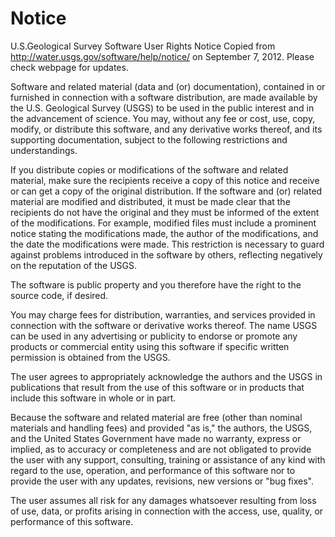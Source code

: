 
# Notice
U.S.Geological Survey Software User Rights Notice
Copied from http://water.usgs.gov/software/help/notice/ on September 7, 2012.  Please check webpage for updates.

Software and related material (data and (or) documentation), contained in or furnished in connection with a software distribution, are made available by the U.S. Geological Survey (USGS) to be used in the public interest and in the advancement of science. You may, without any fee or cost, use, copy, modify, or distribute this software, and any derivative works thereof, and its supporting documentation, subject to the following restrictions and understandings.

If you distribute copies or modifications of the software and related material, make sure the recipients receive a copy of this notice and receive or can get a copy of the original distribution. If the software and (or) related material are modified and distributed, it must be made clear that the recipients do not have the original and they must be informed of the extent of the modifications. For example, modified files must include a prominent notice stating the modifications made, the author of the modifications, and the date the modifications were made. This restriction is necessary to guard against problems introduced in the software by others, reflecting negatively on the reputation of the USGS.

The software is public property and you therefore have the right to the source code, if desired.

You may charge fees for distribution, warranties, and services provided in connection with the software or derivative works thereof. The name USGS can be used in any advertising or publicity to endorse or promote any products or commercial entity using this software if specific written permission is obtained from the USGS.

The user agrees to appropriately acknowledge the authors and the USGS in publications that result from the use of this software or in products that include this software in whole or in part.

Because the software and related material are free (other than nominal materials and handling fees) and provided "as is," the authors, the USGS, and the United States Government have made no warranty, express or implied, as to accuracy or completeness and are not obligated to provide the user with any support, consulting, training or assistance of any kind with regard to the use, operation, and performance of this software nor to provide the user with any updates, revisions, new versions or "bug fixes".

The user assumes all risk for any damages whatsoever resulting from loss of use, data, or profits arising in connection with the access, use, quality, or performance of this software.
